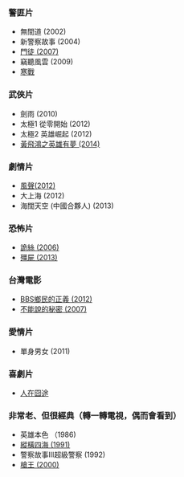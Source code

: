 ### 警匪片
- 無間道 (2002)
- 新警察故事 (2004)
- [門徒 (2007)](https://www.youtube.com/watch?v=oaR9BixuXck)
- 竊聽風雲 (2009)
- [寒戰](https://www.youtube.com/watch?v=Sd1iU2EzuQY)

### 武俠片
- 劍雨 (2010)
- 太極1 從零開始 (2012)
- 太極2 英雄崛起 (2012)
- [黃飛鴻之英雄有夢 (2014)](https://www.youtube.com/watch?v=bs3Z4f4Q-nI)

### 劇情片
- [風聲(2012)](https://www.youtube.com/watch?v=GL-u6ymbgio)
- 大上海 (2012)
- 海闊天空 (中國合夥人) (2013)

### 恐怖片
- [詭絲 (2006)](https://www.youtube.com/watch?v=GizvdxMm9c0)
- [殭屍 (2013)](https://www.youtube.com/watch?v=3KqPf2YE9b4)

### 台灣電影
- [BBS鄉民的正義 (2012)](https://www.youtube.com/watch?v=_cmNT-vJaIw)
- [不能說的秘密 (2007)](https://www.youtube.com/watch?v=gEEPPSURxj0)

### 愛情片
- 單身男女 (2011)

### 喜劇片
- [人在囧途](https://www.youtube.com/watch?v=YvhraaNFZAo)

### 非常老、但很經典（轉一轉電視，偶而會看到）

- 英雄本色 （1986)
- [縱橫四海 (1991)](https://www.youtube.com/watch?v=RmQbMic3Unw)
- 警察故事III超級警察 (1992)
- [槍王 (2000)](https://www.youtube.com/watch?v=sT0Q7cWY-xw) 



